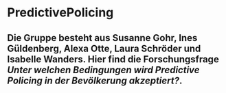 # PredictivePolicing

## Die Gruppe besteht aus Susanne Gohr, Ines Güldenberg, Alexa Otte, Laura Schröder und Isabelle Wanders. Hier find die Forschungsfrage _Unter welchen Bedingungen wird Predictive Policing in der Bevölkerung akzeptiert?_.